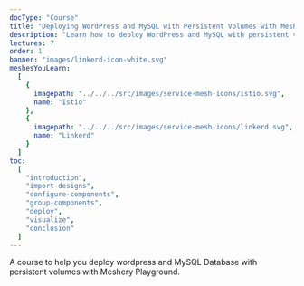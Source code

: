 ```yaml
---
docType: "Course"
title: "Deploying WordPress and MySQL with Persistent Volumes with Meshery"
description: "Learn how to deploy WordPress and MySQL with persistent volumes with Meshery Playground"
lectures: 7
order: 1
banner: "images/linkerd-icon-white.svg"
meshesYouLearn:
  [
    {
      imagepath: "../../../src/images/service-mesh-icons/istio.svg",
      name: "Istio"
    },
    {
      imagepath: "../../../src/images/service-mesh-icons/linkerd.svg",
      name: "Linkerd"
    }
  ]
toc:
  [
    "introduction",
    "import-designs",
    "configure-components",
    "group-components",
    "deploy",
    "visualize",
    "conclusion"
  ]
---
```


A course to help you deploy wordpress and MySQL Database with persistent volumes with Meshery Playground.

